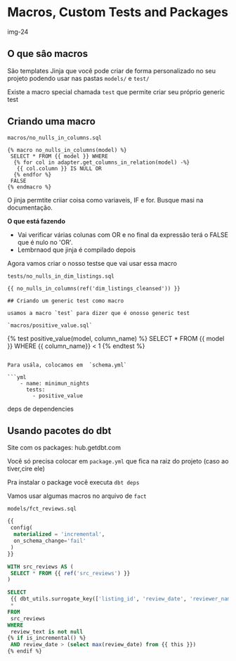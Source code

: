 # Macros, Custom Tests and Packages

img-24

## O que sâo macros

São templates Jinja que você pode criar de forma personalizado no seu projeto podendo usar nas pastas  `models/` e `test/`

Existe a macro special chamada `test` que permite criar seu próprio generic test

## Criando uma macro

`macros/no_nulls_in_columns.sql`

```
{% macro no_nulls_in_columns(model) %}
 SELECT * FROM {{ model }} WHERE
  {% for col in adapter.get_columns_in_relation(model) -%}
   {{ col.column }} IS NULL OR
  {% endfor %}
 FALSE
{% endmacro %}
```

O jinja permtite criiar coisa como variaveis, IF e for. Busque masi na documentação.

**O que está fazendo**

+ Vai verificar várias colunas com OR e no final da expressâo terá o FALSE que é nulo no 'OR'.
+ Lembrnaod que  jinja é compilado depois

Agora vamos criar o nosso testse que vai usar essa macro

`tests/no_nulls_in_dim_listings.sql`

```
{{ no_nulls_in_columns(ref('dim_listings_cleansed')) }}

## Criando um generic test como macro

usamos a macro `test` para dizer que é onosso generic test

`macros/positive_value.sql`

```

{% test positive_value(model, column_name) %}
SELECT
* 
FROM
 {{ model }}
WHERE
 {{ column_name}} < 1
{% endtest %}

```

Para usála, colocamos em  `schema.yml`

```yml
    - name: minimun_nights
      tests:
        - positive_value
```

 deps de dependencies

## Usando pacotes do dbt

Site com os packages: hub.getdbt.com

Você só precisa colocar em `package.yml` que fica na raiz do projeto (caso ao tiver,cire ele)

Pra instalar o package você executa `dbt deps`

Vamos usar algumas macros no arquivo de `fact`

`models/fct_reviews.sql`

```sql
{{
 config(
  materialized = 'incremental',
  on_schema_change='fail'
 )
}}

WITH src_reviews AS (
 SELECT * FROM {{ ref('src_reviews') }}
)

SELECT
 {{ dbt_utils.surrogate_key(['listing_id', 'review_date', 'reviewer_name', 'review_text']) }} AS review_id,
 *
FROM 
 src_reviews
WHERE 
 review_text is not null
{% if is_incremental() %}
 AND review_date > (select max(review_date) from {{ this }})
{% endif %}
```
